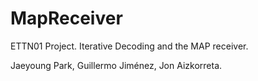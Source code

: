 # MapReceiver
ETTN01 Project. Iterative Decoding and the MAP receiver.

Jaeyoung Park, Guillermo Jiménez, Jon Aizkorreta.
